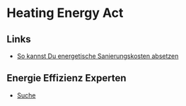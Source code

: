 # Heating Energy Act

## Links

- [So kannst Du energetische Sanierungskosten absetzen](https://www.finanztip.de/sanierungskosten-absetzen/)

## Energie Effizienz Experten

- [Suche](https://www.energie-effizienz-experten.de/fuer-private-bauherren/finden-sie-experten-in-ihrer-naehe/suchergebnis?tx_wwdenaexpertendb_pi1%5Bcontroller%5D=Search&cHash=4160495fc971f716852b05efb24d2cb7)
